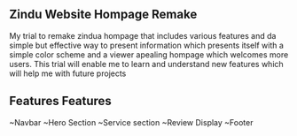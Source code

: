 ## Zindu Website Hompage Remake
 My trial to remake zindua hompage that includes various features and da simple but effective way to present information which presents itself with a simple color scheme and a viewer apealing hompage which welcomes more users. This trial will enable me to learn and understand new features which will help me with future projects
## Features Features
  ~Navbar
  ~Hero Section
  ~Service section
  ~Review Display
  ~Footer
